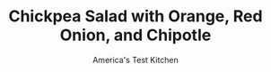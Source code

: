 ---
layout: ../../layouts/MarkdownPostLayout.astro
title: Chickpea Salad with Orange, Red Onion, and Chipotle
author: America's Test Kitchen
pubDate: 2023-03-15
description: "With a few extra ingredients and a simple technique, you can transform a humble can of chickpeas into a bright and lively salad."
image_url: https://res.cloudinary.com/hksqkdlah/image/upload/ar_1:1,c_fill,dpr_2.0,f_auto,fl_lossy.progressive.strip_profile,g_faces:auto,q_auto:low,w_344/23195_sfs-5-easy-chickpea-salad-with-orange-red-onion-chipotle-2-1
tags: ["Side Dishes","Vegetables","Vegetarian","Salads"]
calories: 1887
protein: 16
carbohydrates: 62
fats: 
fiber: 16
ingredients: ["2 (15-ounce) cans, chickpeas, rinsed","1/4 cup, extra-virgin olive oil","2 tablespoons, lemon juice",", Salt and pepper","Pinch, cayenne pepper","3 , oranges","1/2 cup thinly sliced, red onion","1/2 cup, fresh cilantro leaves","2 teaspoons minced, canned chipotle chile in adobo sauce"]
serves: 4
time: "20 minutes, plus 30 minutes marinating"
instructions: ["Microwave chickpeas in medium bowl until hot, about 1 minute 30 seconds. Stir in oil, lemon juice, 3/4 teaspoon salt, 1/2 teaspoon pepper, and cayenne and let sit for 30 minutes.","Cut away peel and pith from oranges. Holding fruit over bowl, use paring knife to slice between membranes to release segments. Add orange segments, onion, cilantro, and chipotle and toss to combine. Season with salt and pepper to taste. Serve."]
nutrition: ["502 mg Potassium","202 mg Phosphorus","145 mg Calcium","2 mg Iron","69 mg Magnesium","815 mg Sodium","1 mg Zinc","19 g Fat","10 g Monounsaturated","3 g Polyunsaturated","58 mg Vitamin C","2 g Saturated","16 g Fiber","137 µg Folate (food)","18 g Sugars","23 µg Vitamin K","250 g Water","62 g Carbs","137 µg Folate equivalent (total)","16 g Protein","2 mg Vitamin E","28 µg Vitamin A","471 kcal Energy","1887 calories"]
notes: "The test kitchen prefers Pastene Chick Peas."
---
